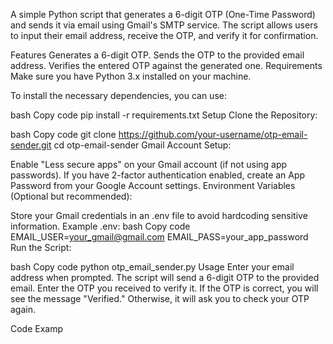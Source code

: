 A simple Python script that generates a 6-digit OTP (One-Time Password) and sends it via email using Gmail's SMTP service. The script allows users to input their email address, receive the OTP, and verify it for confirmation.

Features
Generates a 6-digit OTP.
Sends the OTP to the provided email address.
Verifies the entered OTP against the generated one.
Requirements
Make sure you have Python 3.x installed on your machine.

To install the necessary dependencies, you can use:

bash
Copy code
pip install -r requirements.txt
Setup
Clone the Repository:

bash
Copy code
git clone https://github.com/your-username/otp-email-sender.git
cd otp-email-sender
Gmail Account Setup:

Enable "Less secure apps" on your Gmail account (if not using app passwords).
If you have 2-factor authentication enabled, create an App Password from your Google Account settings.
Environment Variables (Optional but recommended):

Store your Gmail credentials in an .env file to avoid hardcoding sensitive information.
Example .env:
bash
Copy code
EMAIL_USER=your_gmail@gmail.com
EMAIL_PASS=your_app_password
Run the Script:

bash
Copy code
python otp_email_sender.py
Usage
Enter your email address when prompted.
The script will send a 6-digit OTP to the provided email.
Enter the OTP you received to verify it.
If the OTP is correct, you will see the message "Verified." Otherwise, it will ask you to check your OTP again.

Code Examp
